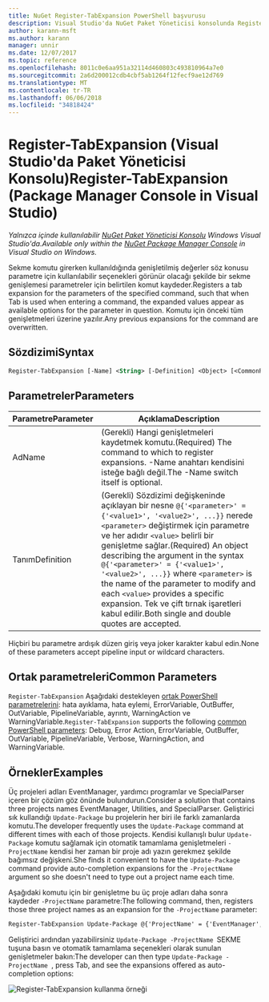 ```yaml
---
title: NuGet Register-TabExpansion PowerShell başvurusu
description: Visual Studio'da NuGet Paket Yöneticisi konsolunda Register-TabExpansion PowerShell komut başvurusu.
author: karann-msft
ms.author: karann
manager: unnir
ms.date: 12/07/2017
ms.topic: reference
ms.openlocfilehash: 8011c0e6aa951a32114d460803c493810964a7e0
ms.sourcegitcommit: 2a6d200012cdb4cbf5ab1264f12fecf9ae12d769
ms.translationtype: MT
ms.contentlocale: tr-TR
ms.lasthandoff: 06/06/2018
ms.locfileid: "34818424"
---
```

# <a name="register-tabexpansion-package-manager-console-in-visual-studio"></a><span data-ttu-id="1f99c-103">Register-TabExpansion (Visual Studio'da Paket Yöneticisi Konsolu)</span><span class="sxs-lookup"><span data-stu-id="1f99c-103">Register-TabExpansion (Package Manager Console in Visual Studio)</span></span>

<span data-ttu-id="1f99c-104">*Yalnızca içinde kullanılabilir [NuGet Paket Yöneticisi Konsolu](package-manager-console.md) Windows Visual Studio'da.*</span><span class="sxs-lookup"><span data-stu-id="1f99c-104">*Available only within the [NuGet Package Manager Console](package-manager-console.md) in Visual Studio on Windows.*</span></span>

<span data-ttu-id="1f99c-105">Sekme komutu girerken kullanıldığında genişletilmiş değerler söz konusu parametre için kullanılabilir seçenekleri görünür olacağı şekilde bir sekme genişlemesi parametreler için belirtilen komut kaydeder.</span><span class="sxs-lookup"><span data-stu-id="1f99c-105">Registers a tab expansion for the parameters of the specified command, such that when Tab is used when entering a command, the expanded values appear as available options for the parameter in question.</span></span> <span data-ttu-id="1f99c-106">Komutu için önceki tüm genişletmeleri üzerine yazılır.</span><span class="sxs-lookup"><span data-stu-id="1f99c-106">Any previous expansions for the command are overwritten.</span></span>

## <a name="syntax"></a><span data-ttu-id="1f99c-107">Sözdizimi</span><span class="sxs-lookup"><span data-stu-id="1f99c-107">Syntax</span></span>

```ps
Register-TabExpansion [-Name] <String> [-Definition] <Object> [<CommonParameters>]
```

## <a name="parameters"></a><span data-ttu-id="1f99c-108">Parametreler</span><span class="sxs-lookup"><span data-stu-id="1f99c-108">Parameters</span></span>

| <span data-ttu-id="1f99c-109">Parametre</span><span class="sxs-lookup"><span data-stu-id="1f99c-109">Parameter</span></span> | <span data-ttu-id="1f99c-110">Açıklama</span><span class="sxs-lookup"><span data-stu-id="1f99c-110">Description</span></span> |
| --- | --- |
| <span data-ttu-id="1f99c-111">Ad</span><span class="sxs-lookup"><span data-stu-id="1f99c-111">Name</span></span> | <span data-ttu-id="1f99c-112">(Gerekli) Hangi genişletmeleri kaydetmek komutu.</span><span class="sxs-lookup"><span data-stu-id="1f99c-112">(Required) The command to which to register expansions.</span></span> <span data-ttu-id="1f99c-113">-Name anahtarı kendisini isteğe bağlı değil.</span><span class="sxs-lookup"><span data-stu-id="1f99c-113">The -Name switch itself is optional.</span></span> |
| <span data-ttu-id="1f99c-114">Tanım</span><span class="sxs-lookup"><span data-stu-id="1f99c-114">Definition</span></span> | <span data-ttu-id="1f99c-115">(Gerekli) Sözdizimi değişkeninde açıklayan bir nesne `@{'<parameter>' = {'<value1>', '<value2>', ...}}` nerede `<parameter>` değiştirmek için parametre ve her adıdır `<value>` belirli bir genişletme sağlar.</span><span class="sxs-lookup"><span data-stu-id="1f99c-115">(Required) An object describing the argument in the syntax `@{'<parameter>' = {'<value1>', '<value2>', ...}}` where `<parameter>` is the name of the parameter to modify and each `<value>` provides a specific expansion.</span></span> <span data-ttu-id="1f99c-116">Tek ve çift tırnak işaretleri kabul edilir.</span><span class="sxs-lookup"><span data-stu-id="1f99c-116">Both single and double quotes are accepted.</span></span> |

<span data-ttu-id="1f99c-117">Hiçbiri bu parametre ardışık düzen giriş veya joker karakter kabul edin.</span><span class="sxs-lookup"><span data-stu-id="1f99c-117">None of these parameters accept pipeline input or wildcard characters.</span></span>

## <a name="common-parameters"></a><span data-ttu-id="1f99c-118">Ortak parametreleri</span><span class="sxs-lookup"><span data-stu-id="1f99c-118">Common Parameters</span></span>

<span data-ttu-id="1f99c-119">`Register-TabExpansion` Aşağıdaki destekleyen [ortak PowerShell parametrelerini](http://go.microsoft.com/fwlink/?LinkID=113216): hata ayıklama, hata eylemi, ErrorVariable, OutBuffer, OutVariable, PipelineVariable, ayrıntı, WarningAction ve WarningVariable.</span><span class="sxs-lookup"><span data-stu-id="1f99c-119">`Register-TabExpansion` supports the following [common PowerShell parameters](http://go.microsoft.com/fwlink/?LinkID=113216): Debug, Error Action, ErrorVariable, OutBuffer, OutVariable, PipelineVariable, Verbose, WarningAction, and WarningVariable.</span></span>

## <a name="examples"></a><span data-ttu-id="1f99c-120">Örnekler</span><span class="sxs-lookup"><span data-stu-id="1f99c-120">Examples</span></span>

<span data-ttu-id="1f99c-121">Üç projeleri adları EventManager, yardımcı programlar ve SpecialParser içeren bir çözüm göz önünde bulundurun.</span><span class="sxs-lookup"><span data-stu-id="1f99c-121">Consider a solution that contains three projects names EventManager, Utilities, and SpecialParser.</span></span> <span data-ttu-id="1f99c-122">Geliştirici sık kullandığı `Update-Package` bu projelerin her biri ile farklı zamanlarda komutu.</span><span class="sxs-lookup"><span data-stu-id="1f99c-122">The developer frequently uses the `Update-Package` command at different times with each of those projects.</span></span> <span data-ttu-id="1f99c-123">Kendisi kullanışlı bulur `Update-Package` komutu sağlamak için otomatik tamamlama genişletmeleri `-ProjectName` kendisi her zaman bir proje adı yazın gerekmez şekilde bağımsız değişkeni.</span><span class="sxs-lookup"><span data-stu-id="1f99c-123">She finds it convenient to have the `Update-Package` command provide auto-completion expansions for the `-ProjectName` argument so she doesn't need to type out a project name each time.</span></span> 

<span data-ttu-id="1f99c-124">Aşağıdaki komutu için bir genişletme bu üç proje adları daha sonra kaydeder `-ProjectName` parametre:</span><span class="sxs-lookup"><span data-stu-id="1f99c-124">The following command, then, registers those three project names as an expansion for the `-ProjectName` parameter:</span></span>

```ps
Register-TabExpansion Update-Package @{'ProjectName' = {'EventManager', 'Utilities', 'SpecialParser'}}    
```

<span data-ttu-id="1f99c-125">Geliştirici ardından yazabilirsiniz `Update-Package -ProjectName `SEKME tuşuna basın ve otomatik tamamlama seçenekleri olarak sunulan genişletmeler bakın:</span><span class="sxs-lookup"><span data-stu-id="1f99c-125">The developer can then type `Update-Package -ProjectName `, press Tab, and see the expansions offered as auto-completion options:</span></span>

![Register-TabExpansion kullanma örneği](media/Register-TabExpansion-Example.png)
